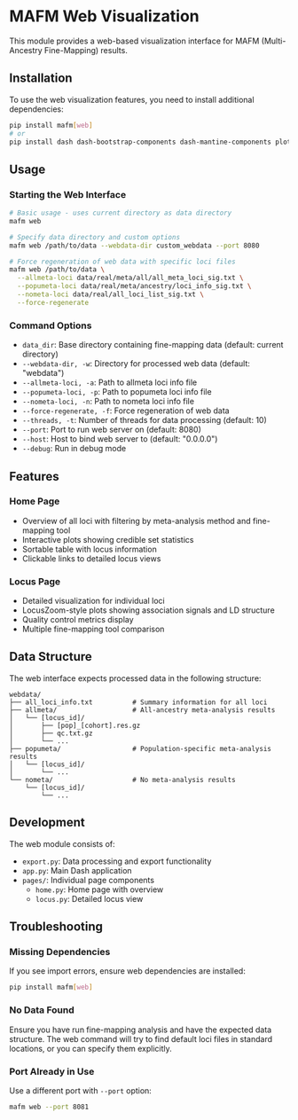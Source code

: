 # MAFM Web Visualization

This module provides a web-based visualization interface for MAFM (Multi-Ancestry Fine-Mapping) results.

## Installation

To use the web visualization features, you need to install additional dependencies:

```bash
pip install mafm[web]
# or
pip install dash dash-bootstrap-components dash-mantine-components plotly
```

## Usage

### Starting the Web Interface

```bash
# Basic usage - uses current directory as data directory
mafm web

# Specify data directory and custom options
mafm web /path/to/data --webdata-dir custom_webdata --port 8080

# Force regeneration of web data with specific loci files
mafm web /path/to/data \
  --allmeta-loci data/real/meta/all/all_meta_loci_sig.txt \
  --popumeta-loci data/real/meta/ancestry/loci_info_sig.txt \
  --nometa-loci data/real/all_loci_list_sig.txt \
  --force-regenerate
```

### Command Options

- `data_dir`: Base directory containing fine-mapping data (default: current directory)
- `--webdata-dir, -w`: Directory for processed web data (default: "webdata")
- `--allmeta-loci, -a`: Path to allmeta loci info file
- `--popumeta-loci, -p`: Path to popumeta loci info file  
- `--nometa-loci, -n`: Path to nometa loci info file
- `--force-regenerate, -f`: Force regeneration of web data
- `--threads, -t`: Number of threads for data processing (default: 10)
- `--port`: Port to run web server on (default: 8080)
- `--host`: Host to bind web server to (default: "0.0.0.0")
- `--debug`: Run in debug mode

## Features

### Home Page
- Overview of all loci with filtering by meta-analysis method and fine-mapping tool
- Interactive plots showing credible set statistics
- Sortable table with locus information
- Clickable links to detailed locus views

### Locus Page
- Detailed visualization for individual loci
- LocusZoom-style plots showing association signals and LD structure
- Quality control metrics display
- Multiple fine-mapping tool comparison

## Data Structure

The web interface expects processed data in the following structure:

```
webdata/
├── all_loci_info.txt          # Summary information for all loci
├── allmeta/                   # All-ancestry meta-analysis results
│   └── [locus_id]/
│       ├── [pop]_[cohort].res.gz
│       ├── qc.txt.gz
│       └── ...
├── popumeta/                  # Population-specific meta-analysis results
│   └── [locus_id]/
│       └── ...
└── nometa/                    # No meta-analysis results
    └── [locus_id]/
        └── ...
```

## Development

The web module consists of:

- `export.py`: Data processing and export functionality
- `app.py`: Main Dash application
- `pages/`: Individual page components
  - `home.py`: Home page with overview
  - `locus.py`: Detailed locus view

## Troubleshooting

### Missing Dependencies
If you see import errors, ensure web dependencies are installed:
```bash
pip install mafm[web]
```

### No Data Found
Ensure you have run fine-mapping analysis and have the expected data structure. The web command will try to find default loci files in standard locations, or you can specify them explicitly.

### Port Already in Use
Use a different port with `--port` option:
```bash
mafm web --port 8081
``` 